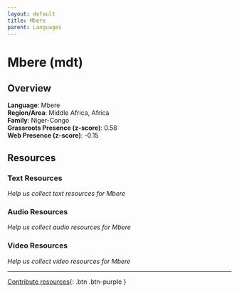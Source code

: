 ```yaml
---
layout: default
title: Mbere
parent: Languages
---
```


# Mbere (mdt)

## Overview

**Language**: Mbere  
**Region/Area**: Middle Africa, Africa  
**Family**: Niger-Congo  
**Grassroots Presence (z-score)**: 0.58  
**Web Presence (z-score)**: -0.15  

## Resources

### Text Resources
*Help us collect text resources for Mbere*

### Audio Resources
*Help us collect audio resources for Mbere*

### Video Resources
*Help us collect video resources for Mbere*

---

[Contribute resources](https://forms.office.com/e/1SfLJx3u1r){: .btn .btn-purple }
